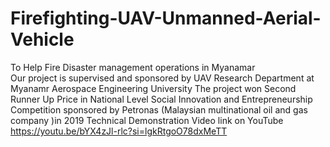 # Firefighting-UAV-Unmanned-Aerial-Vehicle
To Help Fire Disaster management operations in Myanamar  
Our project is supervised and sponsored by UAV Research Department at Myanamr Aerospace Engineering University 
The project won Second Runner Up Price in National Level Social Innovation and Entrepreneurship Competition sponsored by Petronas (Malaysian multinational oil and gas company )in 2019
Technical Demonstration Video link on YouTube https://youtu.be/bYX4zJl-rlc?si=lgkRtgoO78dxMeTT



